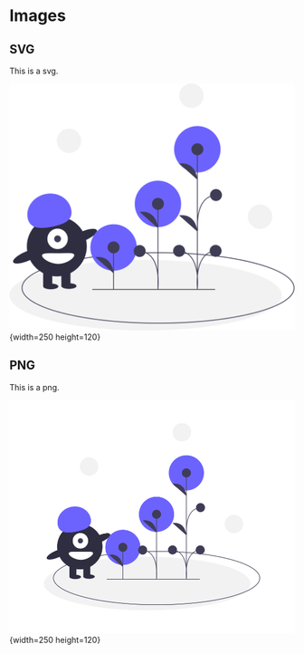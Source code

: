 # Images

## SVG

This is a svg.

![svg alt text](undraw_blooming.svg "svg title text"){width=250 height=120}

## PNG

This is a png.

![png alt text](undraw_blooming.png "png title text"){width=250 height=120}
